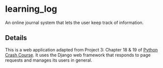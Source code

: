 # learning_log
An online journal system that lets the user keep track of information.

## Details
This is a web application adapted from Project 3: Chapter 18 & 19 of [Python Crash Course](https://www.nostarch.com/pythoncrashcourse). 
It uses the Django web framework that responds to page requests and manages its users in general. 
